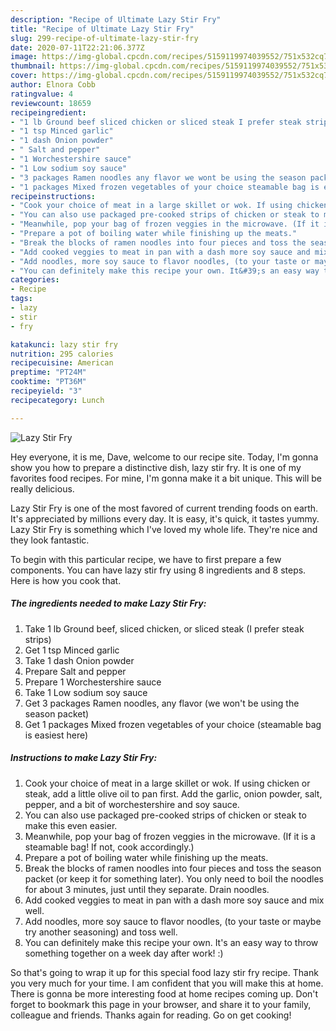 ```yaml
---
description: "Recipe of Ultimate Lazy Stir Fry"
title: "Recipe of Ultimate Lazy Stir Fry"
slug: 299-recipe-of-ultimate-lazy-stir-fry
date: 2020-07-11T22:21:06.377Z
image: https://img-global.cpcdn.com/recipes/5159119974039552/751x532cq70/lazy-stir-fry-recipe-main-photo.jpg
thumbnail: https://img-global.cpcdn.com/recipes/5159119974039552/751x532cq70/lazy-stir-fry-recipe-main-photo.jpg
cover: https://img-global.cpcdn.com/recipes/5159119974039552/751x532cq70/lazy-stir-fry-recipe-main-photo.jpg
author: Elnora Cobb
ratingvalue: 4
reviewcount: 18659
recipeingredient:
- "1 lb Ground beef sliced chicken or sliced steak I prefer steak strips"
- "1 tsp Minced garlic"
- "1 dash Onion powder"
- " Salt and pepper"
- "1 Worchestershire sauce"
- "1 Low sodium soy sauce"
- "3 packages Ramen noodles any flavor we wont be using the season packet"
- "1 packages Mixed frozen vegetables of your choice steamable bag is easiest here"
recipeinstructions:
- "Cook your choice of meat in a large skillet or wok. If using chicken or steak, add a little olive oil to pan first. Add the garlic, onion powder, salt, pepper, and a bit of worchestershire and soy sauce."
- "You can also use packaged pre-cooked strips of chicken or steak to make this even easier."
- "Meanwhile, pop your bag of frozen veggies in the microwave. (If it is a steamable bag! If not, cook accordingly.)"
- "Prepare a pot of boiling water while finishing up the meats."
- "Break the blocks of ramen noodles into four pieces and toss the season packet (or keep it for something later). You only need to boil the noodles for about 3 minutes, just until they separate. Drain noodles."
- "Add cooked veggies to meat in pan with a dash more soy sauce and mix well."
- "Add noodles, more soy sauce to flavor noodles, (to your taste or maybe try another seasoning) and toss well."
- "You can definitely make this recipe your own. It&#39;s an easy way to throw something together on a week day after work! :)"
categories:
- Recipe
tags:
- lazy
- stir
- fry

katakunci: lazy stir fry 
nutrition: 295 calories
recipecuisine: American
preptime: "PT24M"
cooktime: "PT36M"
recipeyield: "3"
recipecategory: Lunch

---
```



![Lazy Stir Fry](https://img-global.cpcdn.com/recipes/5159119974039552/751x532cq70/lazy-stir-fry-recipe-main-photo.jpg)

Hey everyone, it is me, Dave, welcome to our recipe site. Today, I'm gonna show you how to prepare a distinctive dish, lazy stir fry. It is one of my favorites food recipes. For mine, I'm gonna make it a bit unique. This will be really delicious.



Lazy Stir Fry is one of the most favored of current trending foods on earth. It's appreciated by millions every day. It is easy, it's quick, it tastes yummy. Lazy Stir Fry is something which I've loved my whole life. They're nice and they look fantastic.


To begin with this particular recipe, we have to first prepare a few components. You can have lazy stir fry using 8 ingredients and 8 steps. Here is how you cook that.

<!--inarticleads1-->

##### The ingredients needed to make Lazy Stir Fry:

1. Take 1 lb Ground beef, sliced chicken, or sliced steak (I prefer steak strips)
1. Get 1 tsp Minced garlic
1. Take 1 dash Onion powder
1. Prepare  Salt and pepper
1. Prepare 1 Worchestershire sauce
1. Take 1 Low sodium soy sauce
1. Get 3 packages Ramen noodles, any flavor (we won&#39;t be using the season packet)
1. Get 1 packages Mixed frozen vegetables of your choice (steamable bag is easiest here)




<!--inarticleads2-->

##### Instructions to make Lazy Stir Fry:

1. Cook your choice of meat in a large skillet or wok. If using chicken or steak, add a little olive oil to pan first. Add the garlic, onion powder, salt, pepper, and a bit of worchestershire and soy sauce.
1. You can also use packaged pre-cooked strips of chicken or steak to make this even easier.
1. Meanwhile, pop your bag of frozen veggies in the microwave. (If it is a steamable bag! If not, cook accordingly.)
1. Prepare a pot of boiling water while finishing up the meats.
1. Break the blocks of ramen noodles into four pieces and toss the season packet (or keep it for something later). You only need to boil the noodles for about 3 minutes, just until they separate. Drain noodles.
1. Add cooked veggies to meat in pan with a dash more soy sauce and mix well.
1. Add noodles, more soy sauce to flavor noodles, (to your taste or maybe try another seasoning) and toss well.
1. You can definitely make this recipe your own. It&#39;s an easy way to throw something together on a week day after work! :)




So that's going to wrap it up for this special food lazy stir fry recipe. Thank you very much for your time. I am confident that you will make this at home. There is gonna be more interesting food at home recipes coming up. Don't forget to bookmark this page in your browser, and share it to your family, colleague and friends. Thanks again for reading. Go on get cooking!
